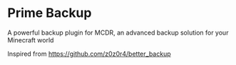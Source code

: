 # Prime Backup

A powerful backup plugin for MCDR, an advanced backup solution for your Minecraft world

Inspired from https://github.com/z0z0r4/better_backup
